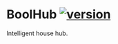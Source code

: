# BoolHub [![version](https://img.shields.io/badge/version-0.1.4-blue.svg)](https://semver.org)
Intelligent house hub.
